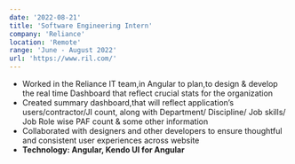 ```yaml
---
date: '2022-08-21'
title: 'Software Engineering Intern'
company: 'Reliance'
location: 'Remote'
range: 'June - August 2022'
url: 'https://www.ril.com/'
---
```


- Worked in the Reliance IT team,in Angular to plan,to design & develop the real time Dashboard that reflect crucial stats for the organization
- Created summary dashboard,that will reflect application’s users/contractor/JI count, along with Department/ Discipline/ Job skills/ Job Role wise PAF count & some other information
- Collaborated with designers and other developers to ensure thoughtful and consistent user experiences across website
- **Technology: Angular, Kendo UI for Angular**
